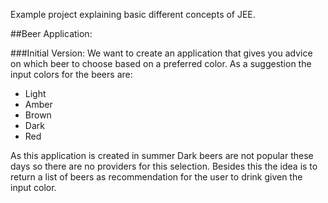Example project explaining basic different concepts of JEE.

##Beer Application:

###Initial Version:
We want to create an application that gives you advice on which beer to choose based on a preferred color. As a suggestion the input colors for the beers are:

- Light
- Amber
- Brown
- Dark
- Red

As this application is created in summer Dark beers are not popular these days so there are no providers for this selection. Besides this the idea is to return a list of beers as recommendation for the user to drink given the input color.